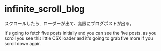 # infinite_scroll_blog

 スクロールしたら、ローダーが出て、無限にブログポストが出る。
 
 It's going to fetch five posts initially and you can see the five posts.
 as you scroll you see this little CSX loader and it's going to grab five more if you scroll down again.
